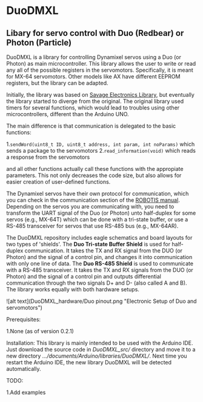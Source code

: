 # DuoDMXL
## Libary for servo control with Duo (Redbear) or Photon (Particle)

DuoDMXL is a library for controlling Dynamixel servos using a Duo (or Photon) as main microcontroller. This library allows the user to write or read any all of the possible registers in the servomotors. Specifically, it is meant for MX-64 servomotors. Other models like AX have different EEPROM registers, but the library can be adapted.

Initially, the library was based on [Savage Electronics Library](http://savageelectronics.blogspot.jp/2011/01/arduino-y-dynamixel-ax-12.html), but eventually the library started to diverge from the original. The original library used timers for several functions, which would lead to troubles using other microcontrollers, different than the Arduino UNO.

The main difference is that communication is delegated to the basic functions:

1.`sendWord(uint8_t ID, uint8_t address, int param, int noParams)` which sends a package to the servomotors
2.`read_information(void)` which reads a response from the servomotors

and all other functions actually call these functions with the appropiate parameters. This not only decreases the code size, but also allows for easier creation of user-defined functions.

The Dynamixel servos have their own protocol for communication, which you can check in the communication section of the [ROBOTIS manual](http://support.robotis.com/en/). Depending on the servos you are communicating with, you need to transform the UART signal of the Duo (or Photon) unto half-duplex for some servos (e.g., MX-64T) which can be done with a tri-state buffer, or use a RS-485 transceiver for servos that use RS-485 bus (e.g., MX-64AR).

The DuoDMXL repository includes eagle schematics and board layouts for two types of 'shields'. The **Duo Tri-state Buffer Shield** is used for half-duplex communication. It takes the TX and RX signal from the DUO (or Photon) and the signal of a control pin, and changes it into communication with only one line of data. The **Duo RS-485 Shield** is used to communicate with a RS-485 transceiver. It takes the TX and RX signals from the DUO (or Photon) and the signal of a control pin and outputs differential communication through the two signals D+ and D- (also called A and B). The library works equally with both hardware setups.

![alt text](DuoDMXL_hardware/Duo pinout.png "Electronic Setup of Duo and servomotors")

Prerequisites:

1.None (as of version 0.2.1)

Installation:
This library is mainly intended to be used with the Arduino IDE. Just download the source code in *DuoDMXL_src/* directory and move it to a new directory *.../documents/Arduino/libraries/DuoDMXL/*. Next time you restart the Arduino IDE, the new library DuoDMXL will be detected automatically.

TODO:

1.Add examples
